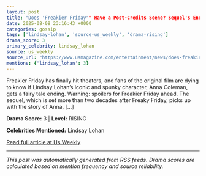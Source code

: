 ```yaml
---
layout: post
title: "Does 'Freakier Friday"" Have a Post-Credits Scene? Sequel's Ending Explained""
date: 2025-08-08 23:16:43 +0000
categories: gossip
tags: ['lindsay-lohan', 'source-us_weekly', 'drama-rising']
drama_score: 3
primary_celebrity: lindsay_lohan
source: us_weekly
source_url: "https://www.usmagazine.com/entertainment/news/does-freakier-friday-have-a-post-credits-scene-sequels-ending-explained/""
mentions: {'lindsay_lohan': 3}
---
```


Freakier Friday has finally hit theaters, and fans of the original film are dying to know if Lindsay Lohan’s iconic and spunky character, Anna Coleman, gets a fairy tale ending. Warning: spoilers for Freakier Friday ahead. The sequel, which is set more than two decades after Freaky Friday, picks up with the story of Anna, […]

**Drama Score:** 3 | **Level:** RISING

**Celebrities Mentioned:** Lindsay Lohan

[Read full article at Us Weekly](https://www.usmagazine.com/entertainment/news/does-freakier-friday-have-a-post-credits-scene-sequels-ending-explained/)

---
*This post was automatically generated from RSS feeds. Drama scores are calculated based on mention frequency and source reliability.*
